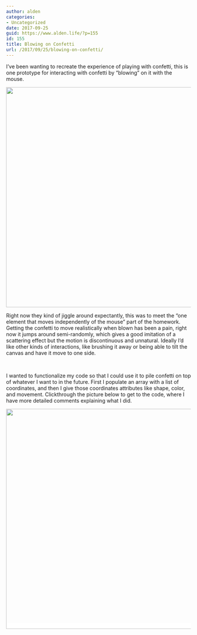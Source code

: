 ```yaml
---
author: alden
categories:
- Uncategorized
date: 2017-09-25
guid: https://www.alden.life/?p=155
id: 155
title: Blowing on Confetti
url: /2017/09/25/blowing-on-confetti/
---
```


I&#8217;ve been wanting to recreate the experience of playing with confetti, this is one prototype for interacting with confetti by &#8220;blowing&#8221; on it with the mouse.

[<img class="alignnone wp-image-156 size-full" src="https://www.alden.life/wp-content/uploads/2017/09/Confetti.png" alt="" width="600" height="600" srcset="https://www.alden.life/wp-content/uploads/2017/09/Confetti.png 600w, https://www.alden.life/wp-content/uploads/2017/09/Confetti-150x150.png 150w, https://www.alden.life/wp-content/uploads/2017/09/Confetti-300x300.png 300w" sizes="(max-width: 600px) 100vw, 600px" />](https://alpha.editor.p5js.org/full/H1vE2TIoZ)

Right now they kind of jiggle around expectantly, this was to meet the &#8220;one element that moves independently of the mouse&#8221; part of the homework.  Getting the confetti to move realistically when blown has been a pain, right now it jumps around semi-randomly, which gives a good imitation of a scattering effect but the motion is discontinuous and unnatural. Ideally I&#8217;d like other kinds of interactions, like brushing it away or being able to tilt the canvas and have it move to one side.

&nbsp;

I wanted to functionalize my code so that I could use it to pile confetti on top of whatever I want to in the future. First I populate an array with a list of coordinates, and then I give those coordinates attributes like shape, color, and movement. Clickthrough the picture below to get to the code, where I have more detailed comments explaining what I did.

<a style="background-color: #ffffff; font-size: 1rem;" href="https://alpha.editor.p5js.org/alden/sketches/H1vE2TIoZ"><img class="alignnone wp-image-157 size-full" src="https://www.alden.life/wp-content/uploads/2017/09/DidIt.png" alt="" width="600" height="600" srcset="https://www.alden.life/wp-content/uploads/2017/09/DidIt.png 600w, https://www.alden.life/wp-content/uploads/2017/09/DidIt-150x150.png 150w, https://www.alden.life/wp-content/uploads/2017/09/DidIt-300x300.png 300w" sizes="(max-width: 600px) 100vw, 600px" /></a>
